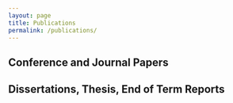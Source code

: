 ```yaml
---
layout: page
title: Publications
permalink: /publications/
---
```


## Conference and Journal Papers

<script src="https://bibbase.org/show?bib=https://lsa-pucrs.github.io/publications.bib&jsonp=1"></script>

## Dissertations, Thesis, End of Term Reports

<script src="https://bibbase.org/show?bib=https://lsa-pucrs.github.io/monographies.bib&jsonp=1"></script>

